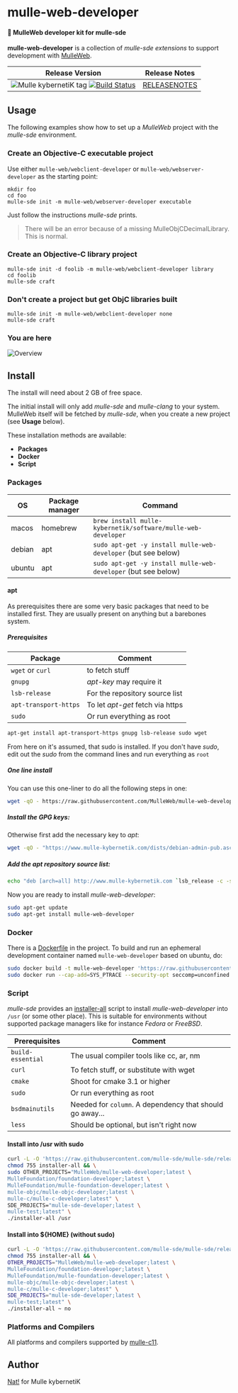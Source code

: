 # mulle-web-developer

#### 🎒 MulleWeb developer kit for mulle-sde

**mulle-web-developer** is a collection of *mulle-sde extensions* to support
development with [MulleWeb](//github.com/MulleWeb).



| Release Version                                       | Release Notes
|-------------------------------------------------------|--------------
| ![Mulle kybernetiK tag](https://img.shields.io/github/tag/MulleWeb/mulle-web-developer.svg?branch=release) [![Build Status](https://github.com/MulleWeb/mulle-web-developer/workflows/CI/badge.svg?branch=release)](//github.com/MulleWeb/mulle-web-developer/actions) | [RELEASENOTES](RELEASENOTES.md) |



## Usage

The following examples show how to set up a *MulleWeb* project with the
*mulle-sde* environment.

### Create an Objective-C executable project

Use either `mulle-web/webclient-developer` or `mulle-web/webserver-developer`
as the starting point:

```
mkdir foo
cd foo
mulle-sde init -m mulle-web/webserver-developer executable
```

Just follow the instructions *mulle-sde* prints.

> There will be an error because of a missing MulleObjCDecimalLibrary. This
> is normal.


### Create an Objective-C library project

```
mulle-sde init -d foolib -m mulle-web/webclient-developer library
cd foolib
mulle-sde craft
```


### Don't create a project but get ObjC libraries built

```
mulle-sde init -m mulle-web/webclient-developer none
mulle-sde craft
```





### You are here

![Overview](overview.dot.svg)



## Install

The install will need about 2 GB of free space.

The initial install will only add *mulle-sde* and *mulle-clang* to your
system. MulleWeb itself will be fetched by *mulle-sde*, when you create
a new project (see **Usage** below).

These installation methods are available:

* **Packages**
* **Docker**
* **Script**


### Packages

| OS      | Package manager | Command
|---------|-----------------|-----------------------------------
| macos   | homebrew        | `brew install mulle-kybernetik/software/mulle-web-developer`
| debian  | apt             | `sudo apt-get -y install mulle-web-developer` (but see below)
| ubuntu  | apt             | `sudo apt-get -y install mulle-web-developer` (but see below)


#### apt

As prerequisites there are some very basic packages that need to be installed
first. They are usually present on anything but a barebones system.


##### Prerequisites

Package               | Comment
----------------------|--------------------------
`wget` or `curl`      | to fetch stuff
`gnupg`               | *apt-key* may require it
`lsb-release`         | For the repository source list
`apt-transport-https` | To let *apt-get* fetch via https
`sudo`                | Or run everything as root


``` sh
apt-get install apt-transport-https gnupg lsb-release sudo wget
```

From here on it's assumed, that sudo is installed. If you don't have *sudo*,
edit out the *sudo* from the command lines and run everything as `root`


##### One line install

You can use this one-liner to do all the following steps in one:

``` sh
wget -qO - https://raw.githubusercontent.com/MulleWeb/mulle-web-developer/release/bin/apt-installer | sudo sh
```


##### Install the GPG keys:

Otherwise first add the necessary key to *apt*:

``` sh
wget -qO - "https://www.mulle-kybernetik.com/dists/debian-admin-pub.asc" | sudo apt-key add -
```

##### Add the *apt* repository source list:

``` sh
echo "deb [arch=all] http://www.mulle-kybernetik.com `lsb_release -c -s` main" | sudo tee "/etc/apt/sources.list.d/mulle-kybernetik.com-main.list" > /dev/null
```

Now you are ready to install *mulle-web-developer*:

``` sh
sudo apt-get update
sudo apt-get install mulle-web-developer
```


### Docker

There is a [Dockerfile](https://raw.githubusercontent.com/MulleWeb/mulle-web-developer/release/Dockerfile) in the project. To build and run an ephemeral development container named `mulle-web-developer` based on ubuntu, do:

``` sh
sudo docker build -t mulle-web-developer 'https://raw.githubusercontent.com/MulleWeb/mulle-web-developer/release/Dockerfile'
sudo docker run --cap-add=SYS_PTRACE --security-opt seccomp=unconfined -i -t --rm mulle-web-developer
```

### Script

*mulle-sde* provides an
[installer-all](https://raw.githubusercontent.com/mulle-sde/mulle-sde/release/bin/installer-all)
script to install *mulle-web-developer* into `/usr` (or some other place).
This is suitable for environments without supported package managers like for
instance *Fedora* or *FreeBSD*.

| Prerequisites         | Comment
|-----------------------|--------------------------
| `build-essential`     | The usual compiler tools like cc, ar, nm
| `curl`                | To fetch stuff, or substitute with wget
| `cmake`               | Shoot for cmake 3.1 or higher
| `sudo`                | Or run everything as root
| `bsdmainutils`        | Needed for `column`. A dependency that should go away...
| `less`                | Should be optional, but isn't right now


#### Install into /usr with sudo

``` sh
curl -L -O 'https://raw.githubusercontent.com/mulle-sde/mulle-sde/release/bin/installer-all' && \
chmod 755 installer-all && \
sudo OTHER_PROJECTS="MulleWeb/mulle-web-developer;latest \
MulleFoundation/foundation-developer;latest \
MulleFoundation/mulle-foundation-developer;latest \
mulle-objc/mulle-objc-developer;latest \
mulle-c/mulle-c-developer;latest" \
SDE_PROJECTS="mulle-sde-developer;latest \
mulle-test;latest" \
./installer-all /usr
```

#### Install into ${HOME} (without sudo)

``` sh
curl -L -O 'https://raw.githubusercontent.com/mulle-sde/mulle-sde/release/bin/installer-all' && \
chmod 755 installer-all && \
OTHER_PROJECTS="MulleWeb/mulle-web-developer;latest \
MulleFoundation/foundation-developer;latest \
MulleFoundation/mulle-foundation-developer;latest \
mulle-objc/mulle-objc-developer;latest \
mulle-c/mulle-c-developer;latest" \
SDE_PROJECTS="mulle-sde-developer;latest \
mulle-test;latest" \
./installer-all ~ no
```


### Platforms and Compilers

All platforms and compilers supported by
[mulle-c11](//github.com/mulle-c/mulle-c11).


## Author

[Nat!](https://mulle-kybernetik.com/weblog) for Mulle kybernetiK  


